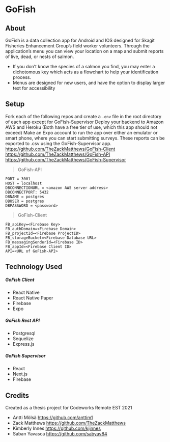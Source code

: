 # GoFish
## About
GoFish is a data collection app for Android and IOS designed for Skagit Fisheries Enhancement Group’s field worker volunteers. Through the application’s menu you can view your location on a map and submit reports of live, dead, or nests of salmon.
- If you don’t know the species of a salmon you find, you may enter a dichotomous key which acts as a flowchart to help your identification process.
- Menus are designed for new users, and have the option to display larger text for accessibility
## Setup
Fork each of the following repos and create a `.env` file in the root directory of each app except for GoFish-Supervisor
Deploy your backend to Amazon AWS and Heroku (Both have a free tier of use, which this app should not exceed)
Make an Expo account to run the app over either an emulator or smart phone, where you can start submitting surveys. These reports can be exported to .csv using the GoFish-Supervisor app.
https://github.com/TheZackMatthews/GoFish-Client
https://github.com/TheZackMatthews/GoFish-API
https://github.com/TheZackMatthews/GoFish-Supervisor

> GoFish-API

    PORT = 3001
    HOST = localhost
    DBCONNECTIONURL = <amazon AWS server address>
    DBCONNECTPORT: 5432
    DBNAME = postgres
    DBUSER = postgres
    DBPASSWORD = <password>
> GoFish-Client

    FB_apiKey=<Firebase Key>
    FB_authDomain=<Firebase Domain>
    FB_projectId=<Firebase ProjectID>
    FB_storageBucket=<Firebase Database URL>
    FB_messagingSenderId=<Firebase ID>
    FB_appId=<Firebase Client ID>
    API=<URL of GoFish-API>

## Technology Used
##### GoFish Client
- React Native
- React Native Paper
- Firebase
- Expo
##### GoFish Rest API
- Postgresql
- Sequelize
- Express.js
##### GoFish Supervisor
- React
- Next.js
- Firebase
## Credits
Created as a thesis project for Codeworks Remote EST 2021
- Antti Mölsä
    https://github.com/anttim1
- Zack Matthews
    https://github.com/TheZackMatthews
- Kimberly Innes
    https://github.com/kjinnes
- Saban Yavasca
   https://github.com/sabyav84
